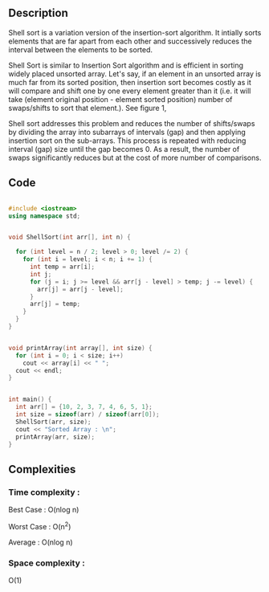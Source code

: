 ## Description 
Shell sort is a variation version of the insertion-sort algorithm. It intially sorts elements that are far apart from each other and successively reduces the interval between the elements to be sorted.

Shell Sort is similar to Insertion Sort algorithm and is efficient in sorting widely placed unsorted array. Let's say, if an element in an unsorted array is much far from its sorted position, then insertion sort becomes costly as it will compare and shift one by one every element greater than it (i.e. it will take (element original position - element sorted position) number of swaps/shifts to sort that element.). See figure 1,

Shell sort addresses this problem and reduces the number of shifts/swaps by dividing the array into subarrays of intervals (gap) and then applying insertion sort on the sub-arrays. This process is repeated with reducing interval (gap) size until the gap becomes 0. As a result, the number of swaps significantly reduces but at the cost of more number of comparisons.

## Code  
```cpp

#include <iostream>
using namespace std;


void ShellSort(int arr[], int n) {

  for (int level = n / 2; level > 0; level /= 2) {
    for (int i = level; i < n; i += 1) {
      int temp = arr[i];
      int j;
      for (j = i; j >= level && arr[j - level] > temp; j -= level) {
        arr[j] = arr[j - level];
      }
      arr[j] = temp;
    }
  }
}


void printArray(int array[], int size) {
  for (int i = 0; i < size; i++)
    cout << array[i] << " ";
  cout << endl;
}


int main() {
  int arr[] = {10, 2, 3, 7, 4, 6, 5, 1};
  int size = sizeof(arr) / sizeof(arr[0]);
  ShellSort(arr, size);
  cout << "Sorted Array : \n";
  printArray(arr, size);
}

```

## Complexities
### Time complexity   : 
Best Case  : O(nlog n)

Worst Case : O(n<sup>2</sup>)

Average    : O(nlog n)

### Space complexity  : 
O(1)


